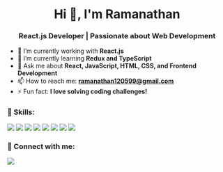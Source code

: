 <h1 align="center"> Hi 👋, I'm Ramanathan </h1>
<h3 align="center">React.js Developer | Passionate about Web Development</h3>

- 🔭 I’m currently working with **React.js**
- 🌱 I’m currently learning **Redux and TypeScript**
- 💬 Ask me about **React, JavaScript, HTML, CSS, and Frontend Development**
- 📫 How to reach me: **ramanathan120599@gmail.com**
- ⚡ Fun fact: **I love solving coding challenges!**

### 🚀 Skills:
<p align="left">
  <img src="https://img.shields.io/badge/JavaScript-F7DF1E?style=for-the-badge&logo=javascript&logoColor=black" />
  <img src="https://img.shields.io/badge/React-61DAFB?style=for-the-badge&logo=react&logoColor=black" />
  <img src="https://img.shields.io/badge/Redux-764ABC?style=for-the-badge&logo=redux&logoColor=white" />
  <img src="https://img.shields.io/badge/TypeScript-3178C6?style=for-the-badge&logo=typescript&logoColor=white" />
  <img src="https://img.shields.io/badge/HTML-E34F26?style=for-the-badge&logo=html5&logoColor=white" />
  <img src="https://img.shields.io/badge/CSS-1572B6?style=for-the-badge&logo=css3&logoColor=white" />
  <img src="https://img.shields.io/badge/Git-F05032?style=for-the-badge&logo=git&logoColor=white" />
  <img src="https://img.shields.io/badge/GitHub-181717?style=for-the-badge&logo=github&logoColor=white" />
</p>

### 📲 Connect with me:
<p align="left">
  <a href="https://www.linkedin.com/in/yourprofile/">
    <img src="https://img.shields.io/badge/LinkedIn-blue?style=for-the-badge&logo=linkedin" />
  </a>
</p>
